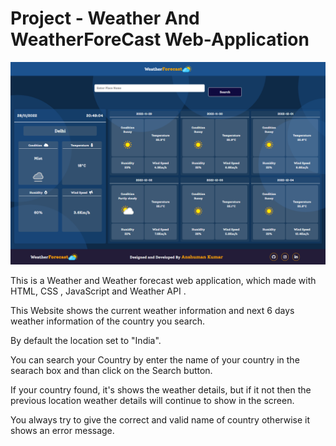 # Project - Weather And WeatherForeCast Web-Application

![Design preview for the Weather And WeatherForeCast Web-Application](./fullPage.png)

This is a Weather and Weather forecast web application, which made with HTML, CSS , JavaScript and Weather API .

This Website shows the current weather information and next 6 days weather information of the country you search.

By default the location set to "India".

You can search your Country by enter the name of your country in the searach box and than click on the Search button.

If your country found, it's shows the weather details, but if it not then the previous location weather details will continue to show in the screen.

You always try to give the correct and valid name of country otherwise it shows an error message.



